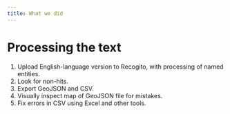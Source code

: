 ```yaml
---
title: What we did
---
```


# Processing the text

1. Upload English-language version to Recogito, with processing of named entities.
1. Look for non-hits.
1. Export GeoJSON and CSV.
1. Visually inspect map of GeoJSON file for mistakes.
1. Fix errors in CSV using Excel and other tools.
